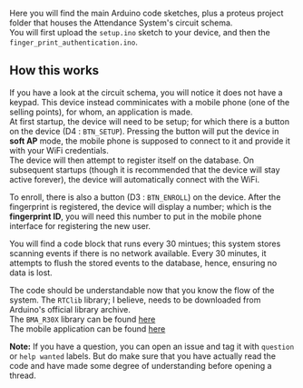 Here you will find the main Arduino code sketches, plus a proteus project folder that houses the Attendance System's circuit schema.  
You will first upload the `setup.ino` sketch to your device, and then the `finger_print_authentication.ino`.  
## How this works

If you have a look at the circuit schema, you will notice it does not have a keypad. This device instead comminicates with a mobile phone (one of the selling points), for whom, an application is made.  
At first startup, the device will need to be setup; for which there is a button on the device (D4 : `BTN_SETUP`). Pressing the button will put the device in **soft AP** mode, the mobile phone is supposed to connect to it and provide it with your WiFi credentials.  
The device will then attempt to register itself on the database. On subsequent startups (though it is recommended that the device will stay active forever), the device will automatically connect with the WiFi.  

To enroll, there is also a button (D3 : `BTN_ENROLL`) on the device. After the fingerprint is registered, the device will display a number; which is the **fingerprint ID**, you will need this number to put in the mobile phone interface for registering the new user.  

You will find a code block that runs every 30 mintues; this system stores scanning events if there is no network available. Every 30 minutes, it attempts to flush the stored events to the database, hence, ensuring no data is lost.  

The code should be understandable now that you know the flow of the system. The `RTClib` library; I believe, needs to be downloaded from Arduino's official library archive.  
The `BMA_R30X` library can be found [here](https://github.com/ParanoidBat/BMA-R30X)  
The mobile application can be found [here](https://github.com/ParanoidBat/BMA-Client-App)  

**Note:** If you have a question, you can open an issue and tag it with `question` or `help wanted` labels. But do make sure that you have actually read the code and have made some degree of understanding before opening a thread.
